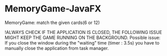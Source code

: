 # MemoryGame-JavaFX
MemoryGame: match the given cards(6 or 12)

!ALWAYS CHECK IF THE APPLICATION IS CLOSED, THE FOLLOWING ISSUE MIGHT KEEP THE GAME RUNNING ON THE BACKGROUND.
Possible issue: If you close the window during the "waiting" time (timer : 3.5s) you have to manually close the application from task manager.
